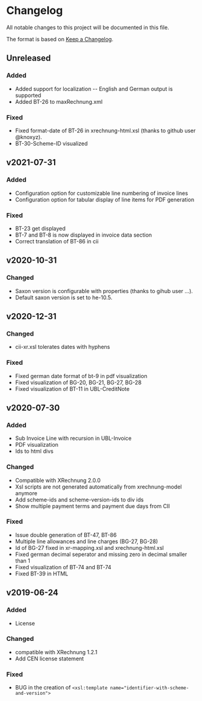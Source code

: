 # Changelog

All notable changes to this project will be documented in this file.

The format is based on [Keep a Changelog](https://keepachangelog.com/en/1.0.0/).


## Unreleased

### Added

* Added support for localization -- English and German output is supported 
* Added BT-26 to maxRechnung.xml

### Fixed

* Fixed format-date of BT-26 in xrechnung-html.xsl (thanks to github user @knoxyz).
* BT-30-Scheme-ID visualized

## v2021-07-31

### Added

* Configuration option for customizable line numbering of invoice lines
* Configuration option for tabular display of line items for PDF generation

### Fixed

* BT-23 get displayed
* BT-7 and BT-8 is now displayed in invoice data section
* Correct translation of BT-86 in cii

## v2020-10-31

### Changed

* Saxon version is configurable with properties (thanks to gihub user ...).
* Default saxon version is set to he-10.5. 

## v2020-12-31

### Changed

* cii-xr.xsl tolerates dates with hyphens

### Fixed

* Fixed german date format of bt-9 in pdf visualization
* Fixed visualization of BG-20, BG-21, BG-27, BG-28
* Fixed visualization of BT-11 in UBL-CreditNote

## v2020-07-30

### Added

* Sub Invoice Line with recursion in UBL-Invoice
* PDF visualization
* Ids to html divs

### Changed

* Compatible with XRechnung 2.0.0
* Xsl scripts are not generated automatically from xrechnung-model anymore
* Add scheme-ids and scheme-version-ids to div ids
* Show multiple payment terms and payment due days from CII

### Fixed

* Issue double generation of BT-47, BT-86
* Multiple line allowances and line charges (BG-27, BG-28)
* Id of BG-27 fixed in xr-mapping.xsl and xrechnung-html.xsl
* Fixed german decimal seperator and missing zero in decimal smaller than 1
* Fixed visualization of BT-74 and BT-74
* Fixed BT-39 in HTML

## v2019-06-24

### Added

* License

### Changed

* compatible with XRechnung 1.2.1
* Add CEN license statement

### Fixed

* BUG in the creation of `<xsl:template name="identifier-with-scheme-and-version">`
